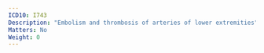 ```yaml
---
ICD10: I743
Description: "Embolism and thrombosis of arteries of lower extremities"
Matters: No
Weight: 0
---
```



